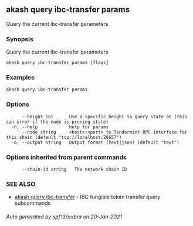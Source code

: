 ## akash query ibc-transfer params

Query the current ibc-transfer parameters

### Synopsis

Query the current ibc-transfer parameters

```
akash query ibc-transfer params [flags]
```

### Examples

```
akash query ibc-transfer params
```

### Options

```
      --height int      Use a specific height to query state at (this can error if the node is pruning state)
  -h, --help            help for params
      --node string     <host>:<port> to Tendermint RPC interface for this chain (default "tcp://localhost:26657")
  -o, --output string   Output format (text|json) (default "text")
```

### Options inherited from parent commands

```
      --chain-id string   The network chain ID
```

### SEE ALSO

* [akash query ibc-transfer](akash_query_ibc-transfer.md)	 - IBC fungible token transfer query subcommands

###### Auto generated by spf13/cobra on 20-Jan-2021
